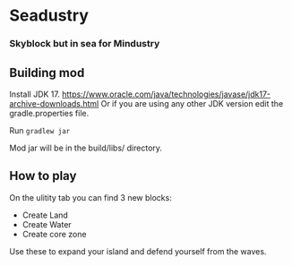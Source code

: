 # Seadustry
### Skyblock but in sea for Mindustry

## Building mod
Install JDK 17. https://www.oracle.com/java/technologies/javase/jdk17-archive-downloads.html
Or if you are using any other JDK version edit the gradle.properties file.

Run `gradlew jar`

Mod jar will be in the build/libs/ directory.

## How to play
On the ulitity tab you can find 3 new blocks:
* Create Land
* Create Water
* Create core zone

Use these to expand your island and defend yourself from the waves.
